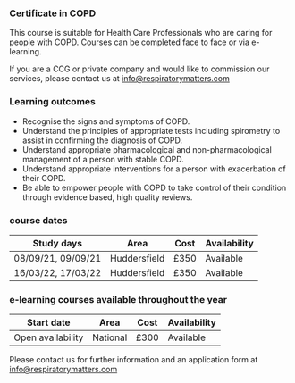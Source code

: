 ### Certificate in COPD

This course is suitable for Health Care Professionals who are caring for people with COPD. Courses can be completed face to face or via e-learning.

If you are a CCG or private company and would like to commission our services, please contact us at info@respiratorymatters.com

### Learning outcomes

* Recognise the signs and symptoms of COPD.
* Understand the principles of appropriate tests including spirometry to assist in confirming the diagnosis of COPD.
* Understand appropriate pharmacological and non-pharmacological management of a person with stable COPD.
* Understand appropriate interventions for a person with exacerbation of their COPD.
* Be able to empower people with COPD to take control of their condition through evidence based, high quality reviews.

### course dates

| Study days          | Area          | Cost        | Availability|
|---------------------|---------------|-------------|-------------  
| 08/09/21, 09/09/21  | Huddersfield  | £350        | Available   |
| 16/03/22, 17/03/22  | Huddersfield  | £350        | Available   |

### e-learning courses available throughout the year



| Start date          | Area          | Cost        | Availability|
|---------------------|---------------|-------------|-------------
| Open availability   | National      | £300        | Available   |

Please contact us for further information and an application form at info@respiratorymatters.com
